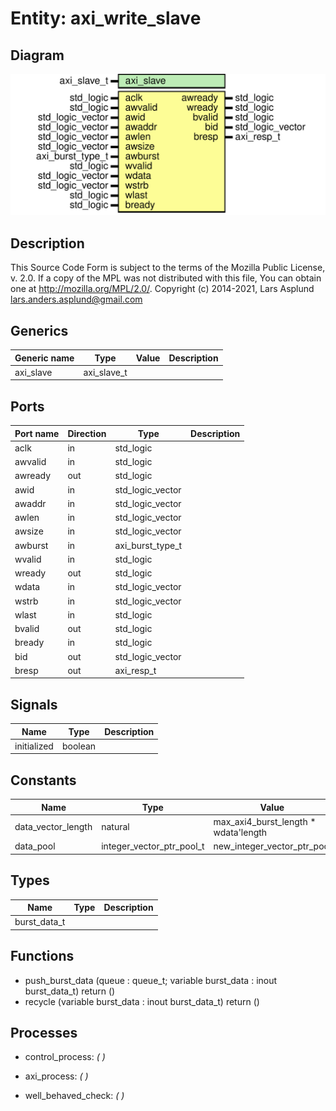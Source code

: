 # Entity: axi_write_slave
## Diagram
![Diagram](axi_write_slave.svg "Diagram")
## Description
This Source Code Form is subject to the terms of the Mozilla Public
License, v. 2.0. If a copy of the MPL was not distributed with this file,
You can obtain one at http://mozilla.org/MPL/2.0/.
Copyright (c) 2014-2021, Lars Asplund lars.anders.asplund@gmail.com
## Generics
| Generic name | Type        | Value | Description |
| ------------ | ----------- | ----- | ----------- |
| axi_slave    | axi_slave_t |       |             |
## Ports
| Port name | Direction | Type             | Description |
| --------- | --------- | ---------------- | ----------- |
| aclk      | in        | std_logic        |             |
| awvalid   | in        | std_logic        |             |
| awready   | out       | std_logic        |             |
| awid      | in        | std_logic_vector |             |
| awaddr    | in        | std_logic_vector |             |
| awlen     | in        | std_logic_vector |             |
| awsize    | in        | std_logic_vector |             |
| awburst   | in        | axi_burst_type_t |             |
| wvalid    | in        | std_logic        |             |
| wready    | out       | std_logic        |             |
| wdata     | in        | std_logic_vector |             |
| wstrb     | in        | std_logic_vector |             |
| wlast     | in        | std_logic        |             |
| bvalid    | out       | std_logic        |             |
| bready    | in        | std_logic        |             |
| bid       | out       | std_logic_vector |             |
| bresp     | out       | axi_resp_t       |             |
## Signals
| Name        | Type    | Description |
| ----------- | ------- | ----------- |
| initialized | boolean |             |
## Constants
| Name               | Type                      | Value                                 | Description |
| ------------------ | ------------------------- | ------------------------------------- | ----------- |
| data_vector_length | natural                   |  max_axi4_burst_length * wdata'length |             |
| data_pool          | integer_vector_ptr_pool_t |  new_integer_vector_ptr_pool          |             |
## Types
| Name         | Type | Description |
| ------------ | ---- | ----------- |
| burst_data_t |      |             |
## Functions
- push_burst_data <font id="function_arguments">(queue : queue_t; variable burst_data : inout burst_data_t)</font> <font id="function_return">return ()</font>
- recycle <font id="function_arguments">(variable burst_data : inout burst_data_t)</font> <font id="function_return">return ()</font>
## Processes
- control_process: _(  )_

- axi_process: _(  )_

- well_behaved_check: _(  )_

